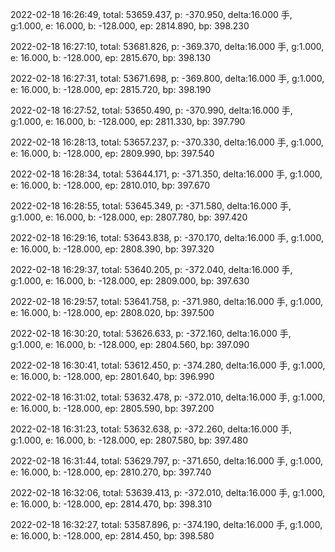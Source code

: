 2022-02-18 16:26:49, total: 53659.437, p: -370.950, delta:16.000 手, g:1.000, e: 16.000, b: -128.000, ep: 2814.890, bp: 398.230

2022-02-18 16:27:10, total: 53681.826, p: -369.370, delta:16.000 手, g:1.000, e: 16.000, b: -128.000, ep: 2815.670, bp: 398.130

2022-02-18 16:27:31, total: 53671.698, p: -369.800, delta:16.000 手, g:1.000, e: 16.000, b: -128.000, ep: 2815.720, bp: 398.190

2022-02-18 16:27:52, total: 53650.490, p: -370.990, delta:16.000 手, g:1.000, e: 16.000, b: -128.000, ep: 2811.330, bp: 397.790

2022-02-18 16:28:13, total: 53657.237, p: -370.330, delta:16.000 手, g:1.000, e: 16.000, b: -128.000, ep: 2809.990, bp: 397.540

2022-02-18 16:28:34, total: 53644.171, p: -371.350, delta:16.000 手, g:1.000, e: 16.000, b: -128.000, ep: 2810.010, bp: 397.670

2022-02-18 16:28:55, total: 53645.349, p: -371.580, delta:16.000 手, g:1.000, e: 16.000, b: -128.000, ep: 2807.780, bp: 397.420

2022-02-18 16:29:16, total: 53643.838, p: -370.170, delta:16.000 手, g:1.000, e: 16.000, b: -128.000, ep: 2808.390, bp: 397.320

2022-02-18 16:29:37, total: 53640.205, p: -372.040, delta:16.000 手, g:1.000, e: 16.000, b: -128.000, ep: 2809.000, bp: 397.630

2022-02-18 16:29:57, total: 53641.758, p: -371.980, delta:16.000 手, g:1.000, e: 16.000, b: -128.000, ep: 2808.020, bp: 397.500

2022-02-18 16:30:20, total: 53626.633, p: -372.160, delta:16.000 手, g:1.000, e: 16.000, b: -128.000, ep: 2804.560, bp: 397.090

2022-02-18 16:30:41, total: 53612.450, p: -374.280, delta:16.000 手, g:1.000, e: 16.000, b: -128.000, ep: 2801.640, bp: 396.990

2022-02-18 16:31:02, total: 53632.478, p: -372.010, delta:16.000 手, g:1.000, e: 16.000, b: -128.000, ep: 2805.590, bp: 397.200

2022-02-18 16:31:23, total: 53632.638, p: -372.260, delta:16.000 手, g:1.000, e: 16.000, b: -128.000, ep: 2807.580, bp: 397.480

2022-02-18 16:31:44, total: 53629.797, p: -371.650, delta:16.000 手, g:1.000, e: 16.000, b: -128.000, ep: 2810.270, bp: 397.740

2022-02-18 16:32:06, total: 53639.413, p: -372.010, delta:16.000 手, g:1.000, e: 16.000, b: -128.000, ep: 2814.470, bp: 398.310

2022-02-18 16:32:27, total: 53587.896, p: -374.190, delta:16.000 手, g:1.000, e: 16.000, b: -128.000, ep: 2814.450, bp: 398.580